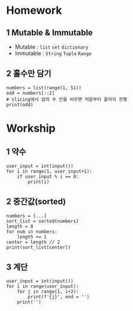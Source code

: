 # Homework

## 1 Mutable & Immutable

- Mutable : `list`    `set`    `dictionary`
- Immutable : `String`    `Tuple`    `Range`



## 2 홀수만 담기

```
numbers = list(range(1, 51))
odd = numbers[::2]
# slicing에서 앞의 두 칸을 비우면 처음부터 끝까지 진행
print(odd)
```



# Workship

## 1 약수

```
user_input = int(input())
for i in range(1, user_input+1):
	if user_input % i == 0:
		print(i)
```



## 2 중간값(sorted)

```
numbers = [...]
sort_list = sorted(numbers)
length = 0
for num in numbers:
	length += 1
center = length // 2
print(sort_list[center])
```



## 3 계단

```
user_input = int(input())
for i in range(user_input):
	for j in range(1, i+2):
		print(f'{j}', end = '')
	print('')
```

